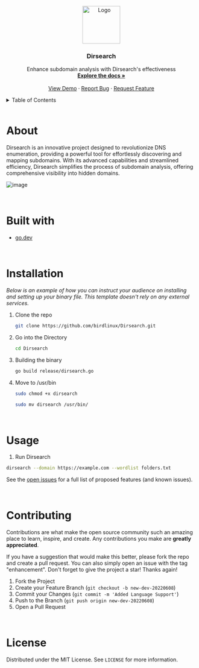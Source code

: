 
<!-- PROJECT LOGO -->
<br />
<div align="center">
  <a href="https://github.com/birdlinux/Subsearch">
    <img src="https://github.com/birdlinux/Subsearch/assets/123122904/403b874b-bad0-4437-907d-06cacc83a8a1" alt="Logo" width="100" height="100">
  </a>

  <h3 align="center">Dirsearch</h3>
 
  <p align="center">
    Enhance subdomain analysis with Dirsearch's effectiveness
    <br />
    <a href="https://github.com/birdlinux/Dirsearch"><strong>Explore the docs »</strong></a>
    <br />
    <br />
    <a href="https://github.com/birdlinux/Dirsearch/">View Demo</a>
    ·
    <a href="https://github.com/birdlinux/Dirsearch/issues">Report Bug</a>
    ·
    <a href="https://github.com/birdlinux/Dirsearch/issues">Request Feature</a>
  </p>
</div>

<!-- TABLE OF CONTENTS -->
<details>
  <summary>Table of Contents</summary>
  <ol>
    <li>
      <a href="#about">About The Project</a>
      <ul>
        <li><a href="#builtwith">Built With</a></li>
      </ul>
    </li>
    <li>
      <a href="#installation">Getting Started</a>
      <ul>
        <li><a href="#installation">Installation</a></li>
      </ul>
    </li>
    <li><a href="#usage">Usage</a></li>
    <li><a href="#contributing">Contributing</a></li>
    <li><a href="#license">License</a></li>
  </ol>
</details>

<br />
<center> <h1 align="left" id="about">About</h1> </center>

Dirsearch is an innovative project designed to revolutionize DNS enumeration, providing a powerful tool for effortlessly discovering and mapping subdomains. With its advanced capabilities and streamlined efficiency, Dirsearch simplifies the process of subdomain analysis, offering comprehensive visibility into hidden domains.

![image](https://github.com/birdlinux/Dirsearch/assets/123122904/d02deca4-9827-4760-8ba6-6b5d4a68c93a)



<br />
<center> <h1 align="left" id="builtwith">Built with</h1> </center>

* [go.dev](https://go.dev/)

<br />
<center> <h1 align="left" id="installation">Installation</h1> </center>

_Below is an example of how you can instruct your audience on installing and setting up your binary file. This template doesn't rely on any external services._

1. Clone the repo
   ```sh
   git clone https://github.com/birdlinux/Dirsearch.git
   ```
2. Go into the Directory
   ```sh
   cd Dirsearch
   ```

3. Building the binary
   ```sh
   go build release/dirsearch.go
   ```
   
4. Move to /usr/bin
    ```sh
    sudo chmod +x dirsearch
    ```

    ```sh
    sudo mv dirsearch /usr/bin/
    ```
    
<br />
<center> <h1 align="left" id="usage">Usage</h1> </center>

1. Run Dirsearch
```sh
dirsearch --domain https://example.com --wordlist folders.txt
```

See the [open issues](https://github.com/birdlinux/Dirsearch/issues) for a full list of proposed features (and known issues).

<br />
<center> <h1 align="left" id="contributing">Contributing</h1> </center>

Contributions are what make the open source community such an amazing place to learn, inspire, and create. Any contributions you make are **greatly appreciated**.

If you have a suggestion that would make this better, please fork the repo and create a pull request. You can also simply open an issue with the tag "enhancement".
Don't forget to give the project a star! Thanks again!

1. Fork the Project
2. Create your Feature Branch (`git checkout -b new-dev-20220608`)
3. Commit your Changes (`git commit -m 'Added Language Support'`)
4. Push to the Branch (`git push origin new-dev-20220608`)
5. Open a Pull Request


<!-- LICENSE -->
<br />
<center> <h1 align="left" id="license">License</h1> </center>

Distributed under the MIT License. See `LICENSE` for more information.
